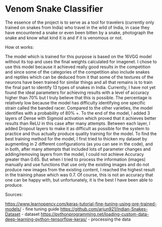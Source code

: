 # Venom Snake Classifier

The essence of the project is to serve as a tool for travelers (currently only trained on snakes from India) who travel in the wild of India, in case they have encountered a snake or even been bitten by a snake, photograph the snake and know what kind it is and if it is venomous or not.

How ot works:

The model which is trained for this purpose is based on the 16VGG model without its top and uses the final weights calculated for imagenet.
I chose to use this model because it achieved really good results in the competition and since some of the categories of the competition also include snakes and reptiles which can be deduced from it that some of the textures of the neurons have been trained for similar things and all that remains is to train the final part to identify 13 types of snakes in India.
Currently, I have not yet found the ideal parameters for achieving results with a level of accuracy higher than 70% but I truly believe that this is possible.
The percentage is relatively low because the model has difficulty identifying one specific strain called the banded racer. Compared to the other varieties, the model identifies with a probability of 80% +.
To the end of the model, I added 3 layers of Dense with Sigmoid activation which proved that it achieves better results than ReLU in this case after many attempts. Between each layer, I added Dropout layers to make it as difficult as possible for the system to practice and thus actually produce quality training for the model.
To find the best training method for the model, I first tried to thicken my dataset by augmenting in 2 different configurations (as you can see in the code), and in both, after many attempts that included lots of parameter changes and adding/removing layers from the model, I could not achieve Accuracy greater than 0.65.
But when I tried to process the information (images) manually and use functions that use only the existing images and do not produce new images from the existing content, I reached the highest result in the training phase which was 0.7.
Of course, this is not an accuracy that one can be happy with, but unfortunately, it is the best I have been able to produce.

Sources:


https://www.learnopencv.com/keras-tutorial-fine-tuning-using-pre-trained-models/ - fine tuning guide
https://github.com/arjun921/Indian-Snakes-Dataset - dataset
https://pythonprogramming.net/loading-custom-data-deep-learning-python-tensorflow-keras/ - processing the data
